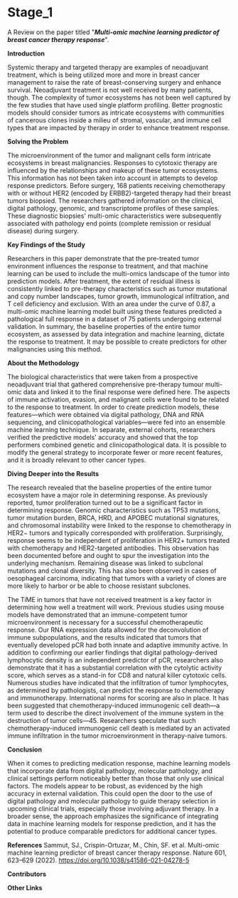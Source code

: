 
# Stage_1

A Review on the paper titled "***Multi-omic machine learning predictor of breast cancer therapy response***".

**Introduction**

Systemic therapy and targeted therapy are examples of neoadjuvant treatment, which is being utilized more and more in breast cancer management to raise the rate of breast-conserving surgery and enhance survival. Neoadjuvant treatment is not well received by many patients, though. The complexity of tumor ecosystems has not been well captured by the few studies that have used single platform profiling. Better prognostic models should consider tumors as intricate ecosystems with communities of cancerous clones inside a milieu of stromal, vascular, and immune cell types that are impacted by therapy in order to enhance treatment response.

**Solving the Problem**

The microenvironment of the tumor and malignant cells form intricate ecosystems in breast malignancies. Responses to cytotoxic therapy are influenced by the relationships and makeup of these tumor ecosystems. This information has not been taken into account in attempts to develop response predictors. Before surgery, 168 patients receiving chemotherapy with or without HER2 (encoded by ERBB2)-targeted therapy had their breast tumors biopsied. The researchers gathered information on the clinical, digital pathology, genomic, and transcriptome profiles of these samples. These diagnostic biopsies' multi-omic characteristics were subsequently associated with pathology end points (complete remission or residual disease) during surgery. 

**Key Findings of the Study**

Researchers in this paper demonstrate that the pre-treated tumor environment influences the response to treatment, and that machine learning can be used to include the multi-omics landscape of the tumor into prediction models. After treatment, the extent of residual illness is consistently linked to pre-therapy characteristics such as tumor mutational and copy number landscapes, tumor growth, immunological infiltration, and T cell deficiency and exclusion. With an area under the curve of 0.87, a multi-omic machine learning model built using these features predicted a pathological full response in a dataset of 75 patients undergoing external validation. In summary, the baseline properties of the entire tumor ecosystem, as assessed by data integration and machine learning, dictate the response to treatment. It may be possible to create predictors for other malignancies using this method.

**About the Methodology**

The biological characteristics that were taken from a prospective neoadjuvant trial that gathered comprehensive pre-therapy tumour multi-omic data and linked it to the final response were defined here. The aspects of immune activation, evasion, and malignant cells were found to be related to the response to treatment. In order to create prediction models, these features—which were obtained via digital pathology, DNA and RNA sequencing, and clinicopathological variables—were fed into an ensemble machine learning technique. In separate, external cohorts, researchers verified the predictive models' accuracy and showed that the top performers combined genetic and clinicopathological data. It is possible to modify the general strategy to incorporate fewer or more recent features, and it is broadly relevant to other cancer types.

**Diving Deeper into the Results**

The research revealed that the baseline properties of the entire tumor ecosystem have a major role in determining response. As previously reported, tumor proliferation turned out to be a significant factor in determining response. Genomic characteristics such as TP53 mutations, tumor mutation burden, BRCA, HRD, and APOBEC mutational signatures, and chromosomal instability were linked to the response to chemotherapy in HER2− tumors and typically corresponded with proliferation. Surprisingly, response seems to be independent of proliferation in HER2+ tumors treated with chemotherapy and HER2-targeted antibodies. This observation has been documented before and ought to spur the investigation into the underlying mechanism. Remaining disease was linked to subclonal mutations and clonal diversity. This has also been observed in cases of oesophageal carcinoma, indicating that tumors with a variety of clones are more likely to harbor or be able to choose resistant subclones.

The TiME in tumors that have not received treatment is a key factor in determining how well a treatment will work. Previous studies using mouse models have demonstrated that an immune-competent tumor microenvironment is necessary for a successful chemotherapeutic response. Our RNA expression data allowed for the deconvolution of immune subpopulations, and the results indicated that tumors that eventually developed pCR had both innate and adaptive immunity active. In addition to confirming our earlier findings that digital pathology-derived lymphocytic density is an independent predictor of pCR, researchers also demonstrate that it has a substantial correlation with the cytolytic activity score, which serves as a stand-in for CD8 and natural killer cytotoxic cells. Numerous studies have indicated that the infiltration of tumor lymphocytes, as determined by pathologists, can predict the response to chemotherapy and immunotherapy. International norms for scoring are also in place. It has been suggested that chemotherapy-induced immunogenic cell death—a term used to describe the direct involvement of the immune system in the destruction of tumor cells—45. Researchers speculate that such chemotherapy-induced immunogenic cell death is mediated by an activated immune infiltration in the tumor microenvironment in therapy-naive tumors.

**Conclusion**

When it comes to predicting medication response, machine learning models that incorporate data from digital pathology, molecular pathology, and clinical settings perform noticeably better than those that only use clinical factors. The models appear to be robust, as evidenced by the high accuracy in external validation. This could open the door to the use of digital pathology and molecular pathology to guide therapy selection in upcoming clinical trials, especially those involving adjuvant therapy. In a broader sense, the approach emphasizes the significance of integrating data in machine learning models for response prediction, and it has the potential to produce comparable predictors for additional cancer types.

**References**
Sammut, SJ., Crispin-Ortuzar, M., Chin, SF. et al. Multi-omic machine learning predictor of breast cancer therapy response. Nature 601, 623–629 (2022). https://doi.org/10.1038/s41586-021-04278-5

**Contributors**

**Other Links**

